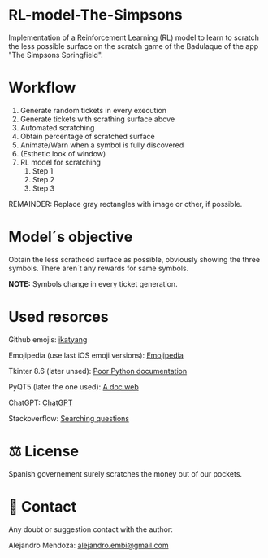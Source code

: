 # RL-model-The-Simpsons
Implementation of a Reinforcement Learning (RL) model to learn to scratch the less possible surface on the scratch game of the Badulaque of the app "The Simpsons Springfield".

# Workflow
1. Generate random tickets in every execution
2. Generate tickets with scrathing surface above
3. Automated scratching
4. Obtain percentage of scratched surface 
5. Animate/Warn when a symbol is fully discovered
6. (Esthetic look of window)
7. RL model for scratching
   1. Step 1
   2. Step 2
   3. Step 3

REMAINDER: Replace gray rectangles with image or other, if possible. 

# Model´s objective
Obtain the less scrathced surface as possible, obviously showing the three symbols. There aren´t any rewards for same symbols.

**NOTE:** Symbols change in every ticket generation.

# Used resorces
Github emojis: [ikatyang](https://github.com/ikatyang/emoji-cheat-sheet)

Emojipedia (use last iOS emoji versions): [Emojipedia](https://emojipedia.org/)

Tkinter 8.6 (later unsed): [Poor Python documentation](https://docs.python.org/3.11/library/tkinter.html)

PyQT5 (later the one used): [A doc web](https://www.riverbankcomputing.com/static/Docs/PyQt5/)

ChatGPT: [ChatGPT](https://chatgpt.com/)

Stackoverflow: [Searching questions](https://stackoverflow.com/)

# ⚖️ License 
Spanish governement surely scratches the money out of our pockets.

# 👤 Contact
Any doubt or suggestion contact with the author:

Alejandro Mendoza: alejandro.embi@gmail.com 
